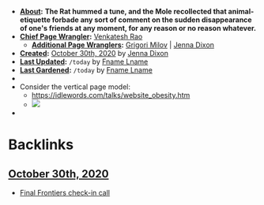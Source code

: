 - **[About](<About.md>):** __The Rat hummed a tune, and the Mole recollected that animal-etiquette forbade any sort of comment on the sudden disappearance of one's friends at any moment, for any reason or no reason whatever.__
- **[Chief Page Wrangler](<Chief Page Wrangler.md>):** [Venkatesh Rao](<Venkatesh Rao.md>)
    - **[Additional Page Wranglers](<Additional Page Wranglers.md>):**  [Grigori Milov](<Grigori Milov.md>) | [Jenna Dixon](<Jenna Dixon.md>)
- **[Created](<Created.md>):** [October 30th, 2020](<October 30th, 2020.md>) by [Jenna Dixon](<Jenna Dixon.md>)
- **[Last Updated](<Last Updated.md>):** `/today` by [Fname Lname](<Fname Lname.md>)
- **[Last Gardened](<Last Gardened.md>):** `/today` by [Fname Lname](<Fname Lname.md>)
- 
- Consider the vertical page model:
    - https://idlewords.com/talks/website_obesity.htm
    - ![](https://firebasestorage.googleapis.com/v0/b/firescript-577a2.appspot.com/o/imgs%2Fapp%2FArtOfGig%2FwvpFnMfPRv.png?alt=media&token=3e00746d-f7a2-4470-acb3-4be4fde1cc44)
- 

# Backlinks
## [October 30th, 2020](<October 30th, 2020.md>)
- [Final Frontiers check-in call](<Final Frontiers check-in call.md>)

